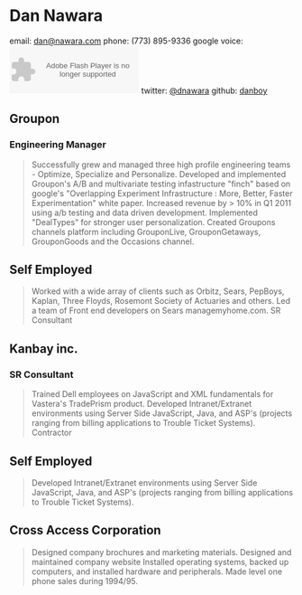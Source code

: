 Dan Nawara
==========

email: [dan@nawara.com](mailto:dan@nawara.com)
phone: (773) 895-9336
google voice: <object type="application/x-shockwave-flash" data="https://clients4.google.com/voice/embed/webCallButton" width="230" height="85"><param name="movie" value="https://clients4.google.com/voice/embed/webCallButton" /><param name="wmode" value="transparent" /><param name="FlashVars" value="id=3e6fd7d454d943550a374af4458bdf501fb83478&style=0" /></object>
twitter: [@dnawara](http://twitter.com/dnawara)
github: [danboy](http://danboy.github.com)

Groupon
-------
### Engineering Manager
>Successfully grew and managed three high profile engineering teams - Optimize, Specialize and Personalize.
>Developed and implemented Groupon's A/B and multivariate testing infastructure "finch" based on google's "Overlapping Experiment Infrastructure : More, Better, Faster Experimentation" white paper.
>Increased revenue by > 10% in Q1 2011 using a/b testing and data driven development.
>Implemented "DealTypes" for stronger user personalization.
>Created Groupons channels platform including GrouponLive, GrouponGetaways, GrouponGoods and the Occasions channel.

Self Employed
-------------
>Worked with a wide array of clients such as Orbitz, Sears, PepBoys, Kaplan, Three Floyds, Rosemont Society of Actuaries and others.
>Led a team of Front end developers on Sears managemyhome.com.
>SR Consultant

Kanbay inc.
-----------
### SR Consultant

>Trained Dell employees on JavaScript and XML fundamentals for Vastera's TradePrism product.
>Developed Intranet/Extranet environments using Server Side JavaScript, Java, and ASP's (projects ranging from billing applications to Trouble Ticket Systems).
>Contractor

Self Employed
-------------
>Developed Intranet/Extranet environments using Server Side JavaScript, Java, and ASP's (projects ranging from billing applications to Trouble Ticket Systems).

Cross Access Corporation
------------------------
>Designed company brochures and marketing materials.
>Designed and maintained company website Installed operating systems, backed up computers, and installed hardware and peripherals.
>Made level one phone sales during 1994/95.

